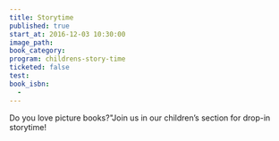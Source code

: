 ```yaml
---
title: Storytime
published: true
start_at: 2016-12-03 10:30:00
image_path:
book_category:
program: childrens-story-time
ticketed: false
test:
book_isbn:
  -
---
```



Do you love picture books?"Join us in our children’s section for drop-in storytime!